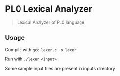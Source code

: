 # PL0 Lexical Analyzer

> Lexical Analyzer of PL0 language

## Usage

Compile with
`gcc lexer.c -o lexer`

Run with
`./lexer <input>`

Some sample input files are present in inputs directory
